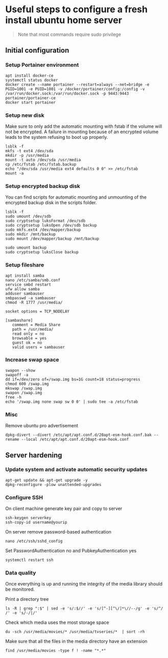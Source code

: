 # Useful steps to configure a fresh install ubuntu home server

> Note that most commands require sudo privilege

## Initial configuration

### Setup Portainer environment
```
apt install docker-ce
systemctl status docker
docker create --name portainer --restart=always --net=bridge -e PGID=1001 -e PUID=1001 -v /docker/portainer/config:/config -v /var/run/docker.sock:/var/run/docker.sock -p 9443:9443 portainer/portainer-ce
docker start portainer
```

### Setup new disk
Make sure to only add the automatic mounting with fstab if the volume will not be encrypted. A failure in mounting because of an encrypted volume leads to the system refusing to boot up properly.
```
lsblk -f
mkfs -t ext4 /dev/sda 
mkdir -p /usr/media
mount -t auto /dev/sda /usr/media
cp /etc/fstab /etc/fstab.backup
echo "/dev/sda /usr/media ext4 defaults 0 0" >> /etc/fstab
mount -a
```

### Setup encrypted backup disk
You can find scripts for automatic mounting and unmounting of the encrypted backup disk in the scripts folder.
```
lsblk -f
sudo umount /dev/sdb
sudo cryptsetup luksFormat /dev/sdb
sudo cryptsetup luksOpen /dev/sdb backup
sudo mkfs.ext4 /dev/mapper/backup
sudo mkdir /mnt/backup
sudo mount /dev/mapper/backup /mnt/backup

sudo umount backup
sudo cryptsetup luksClose backup
```

### Setup fileshare
```
apt install samba
nano /etc/samba/smb.conf
service smbd restart
ufw allow samba
adduser sambauser
smbpasswd -a sambauser
chmod -R 1777 /usr/media/
```

```
socket options = TCP_NODELAY

[sambashare]
   comment = Media Share
   path = /usr/media/
   read only = no
   browsable = yes
   guest ok = no
   valid users = sambauser
```

### Increase swap space
```
swapon --show
swapoff -a
dd if=/dev/zero of=/swap.img bs=1G count=18 status=progress
chmod 600 /swap.img
mkswap /swap.img
swapon /swap.img
free -h
echo '/swap.img none swap sw 0 0' | sudo tee -a /etc/fstab 
```

### Misc
Remove ubuntu pro advertisement
```
dpkg-divert --divert /etc/apt/apt.conf.d/20apt-esm-hook.conf.bak --rename --local /etc/apt/apt.conf.d/20apt-esm-hook.conf
```

## Server hardening
### Update system and activate automatic security updates
```
apt-get update && apt-get upgrade -y
dpkg-reconfigure -plow unattended-upgrades
```

### Configure SSH
On client machine generate key pair and copy to server
```
ssh-keygen serverkey
ssh-copy-id username@yourip
```
On server remove password-based authentication
```
nano /etc/ssh/sshd_config
```
Set PasswordAuthentication no and PubkeyAuthentication yes
```
systemctl restart ssh
```

### Data quality
Once everything is up and running the integrity of the media library should be monitored.

Print a directory tree
```
ls -R | grep ":$" | sed -e 's/:$//' -e 's/[^-][^\/]*\//--/g' -e 's/^/   /' -e 's/-/|/'
```

Check which media uses the most storage space
```
du -sch /usr/media/movies/* /usr/media/tvseries/*  | sort -rh
```

Make sure that all the files in the media directory have an extension
```
find /usr/media/movies -type f ! -name "*.*"
```
